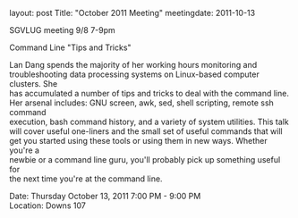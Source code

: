 layout: post
Title: "October 2011 Meeting"
meetingdate: 2011-10-13

SGVLUG meeting 9/8 7-9pm                                                       
                                                                             
Command Line "Tips and Tricks"                                                 
                                                                             
Lan Dang spends the majority of her working hours monitoring and               
troubleshooting data processing systems on Linux-based computer clusters. She  
has accumulated a number of tips and tricks to deal with the command line. Her 
arsenal includes: GNU screen, awk, sed, shell scripting, remote ssh command    
execution, bash command history, and a variety of system utilities. This talk  
will cover useful one-liners and the small set of useful commands that will    
get you started using these tools or using them in new ways. Whether you're a  
newbie or a command line guru, you'll probably pick up something useful for    
the next time you're at the command line.                                      
                                                                             
Date: Thursday October 13, 2011 7:00 PM - 9:00 PM                                
Location: Downs 107                                         
